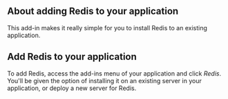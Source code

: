 

## About adding Redis to your application
This add-in makes it really simple for you to install Redis to an existing application.

## Add Redis to your application
To add Redis, access the add-ins menu of your application and click _Redis_. You'll be given the option of installing it on an existing server in your application, or deploy a new server for Redis.